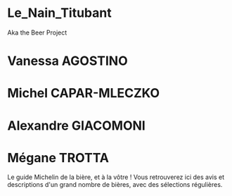 # Le_Nain_Titubant
Aka the Beer Project

# Vanessa AGOSTINO
# Michel CAPAR-MLECZKO
# Alexandre GIACOMONI
# Mégane TROTTA


Le guide Michelin de la bière, et à la vôtre ! Vous retrouverez ici des avis et descriptions d'un grand nombre de bières, avec des sélections régulières.

